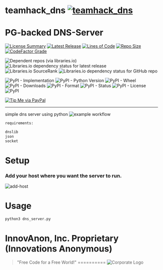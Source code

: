 # teamhack_dns [![teamhack_dns](https://github.com/InnovAnon-Inc/teamhack_dns/actions/workflows/pkgrel.yml/badge.svg)](https://github.com/InnovAnon-Inc/teamhack_dns/actions/workflows/pkgrel.yml)
PG-backed DNS-Server
==========

[![License Summary](https://img.shields.io/github/license/InnovAnon-Inc/teamhack_dns?color=%23FF1100&label=Free%20Code%20for%20a%20Free%20World%21&logo=InnovAnon%2C%20Inc.&logoColor=%23FF1133&style=plastic)](https://tldrlegal.com/license/unlicense#summary)
[![Latest Release](https://img.shields.io/github/commits-since/InnovAnon-Inc/teamhack_dns/latest?color=%23FF1100&include_prereleases&logo=InnovAnon%2C%20Inc.&logoColor=%23FF1133&style=plastic)](https://github.com/InnovAnon-Inc/teamhack_dns/releases/latest)
[![Lines of Code](https://tokei.rs/b1/github/InnovAnon-Inc/teamhack_dns?category=code&color=FF1100&logo=InnovAnon-Inc&logoColor=FF1133&style=plastic)](https://github.com/InnovAnon-Inc/teamhack_dns)
[![Repo Size](https://img.shields.io/github/repo-size/InnovAnon-Inc/teamhack_dns?color=%23FF1100&logo=InnovAnon%2C%20Inc.&logoColor=%23FF1133&style=plastic)](https://github.com/InnovAnon-Inc/teamhack_dns)
[![CodeFactor Grade](https://img.shields.io/codefactor/grade/github/InnovAnon-Inc/teamhack_dns?color=FF1100&logo=InnovAnon-Inc&logoColor=FF1133&style=plastic)](https://www.codefactor.io/repository/github/InnovAnon-Inc/teamhack_dns)

![Dependent repos (via libraries.io)](https://img.shields.io/librariesio/dependent-repos/pypi/teamhack_dns?color=FF1100&style=plastic)
![Libraries.io dependency status for latest release](https://img.shields.io/librariesio/release/pypi/teamhack_dns?color=FF1100&style=plastic)
![Libraries.io SourceRank](https://img.shields.io/librariesio/sourcerank/pypi/teamhack_dns?style=plastic)
![Libraries.io dependency status for GitHub repo](https://img.shields.io/librariesio/github/InnovAnon-Inc/teamhack_dns?color=FF1100&logoColor=FF1133&style=plastic)

![PyPI - Implementation](https://img.shields.io/pypi/implementation/teamhack_dns?color=FF1100&logo=InnovAnon-Inc&logoColor=FF1133&style=plastic)
![PyPI - Python Version](https://img.shields.io/pypi/pyversions/teamhack_dns?color=FF1100&logo=InnovAnon-Inc&logoColor=FF1133&style=plastic)
![PyPI - Wheel](https://img.shields.io/pypi/wheel/teamhack_dns?color=FF1100&logo=InnovAnon-Inc&logoColor=FF1133&style=plastic)
![PyPI - Downloads](https://img.shields.io/pypi/dd/teamhack_dns?color=FF1100&logo=InnovAnon-Inc&logoColor=FF1133&style=plastic)
![PyPI - Format](https://img.shields.io/pypi/format/teamhack_dns?color=FF1100&logo=InnovAnon-Inc&logoColor=FF1133&style=plastic)
![PyPI - Status](https://img.shields.io/pypi/status/teamhack_dns?color=FF1100&logo=InnovAnon-Inc&logoColor=FF1133&style=plastic)
![PyPI - License](https://img.shields.io/pypi/l/teamhack_dns?color=FF1100&logo=InnovAnon-Inc&logoColor=FF1133&style=plastic)
![PyPI](https://img.shields.io/pypi/v/teamhack_dns?color=FF1100&logo=InnovAnon-Inc&logoColor=FF1133&style=plastic)

[![Tip Me via PayPal](https://img.shields.io/badge/paypal-donate-FF1100.svg?logo=paypal&logoColor=FF1133&style=plastic)](https://www.paypal.me/InnovAnon)

----------

simple dns server using python
![example workflow](https://github.com/InnovAnon-Inc/teamhack_dns/actions/workflows/pkgrel.yml/badge.svg)

```sh
requirements:

dnslib
json
socket

```

# Setup
### Add your host where you want the server to run.
![add-host](https://user-images.githubusercontent.com/97550737/225977420-3b9a362b-f072-49c9-bfa1-6880584e49df.png)


# Usage  

```sh
python3 dns_server.py

```

# InnovAnon, Inc. Proprietary (Innovations Anonymous)
> "Free Code for a Free World!"
==========
![Corporate Logo](https://innovanon-inc.github.io/assets/images/logo.gif)

